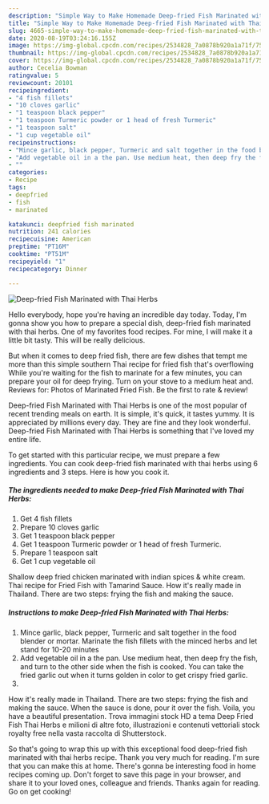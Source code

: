 ```yaml
---
description: "Simple Way to Make Homemade Deep-fried Fish Marinated with Thai Herbs"
title: "Simple Way to Make Homemade Deep-fried Fish Marinated with Thai Herbs"
slug: 4665-simple-way-to-make-homemade-deep-fried-fish-marinated-with-thai-herbs
date: 2020-08-19T03:24:16.155Z
image: https://img-global.cpcdn.com/recipes/2534828_7a0878b920a1a71f/751x532cq70/deep-fried-fish-marinated-with-thai-herbs-recipe-main-photo.jpg
thumbnail: https://img-global.cpcdn.com/recipes/2534828_7a0878b920a1a71f/751x532cq70/deep-fried-fish-marinated-with-thai-herbs-recipe-main-photo.jpg
cover: https://img-global.cpcdn.com/recipes/2534828_7a0878b920a1a71f/751x532cq70/deep-fried-fish-marinated-with-thai-herbs-recipe-main-photo.jpg
author: Cecelia Bowman
ratingvalue: 5
reviewcount: 20101
recipeingredient:
- "4 fish fillets"
- "10 cloves garlic"
- "1 teaspoon black pepper"
- "1 teaspoon Turmeric powder or 1 head of fresh Turmeric"
- "1 teaspoon salt"
- "1 cup vegetable oil"
recipeinstructions:
- "Mince garlic, black pepper, Turmeric and salt together in the food blender or mortar. Marinate the fish fillets with the minced herbs and let stand for 10-20 minutes"
- "Add vegetable oil in a the pan. Use medium heat, then deep fry the fish, and turn to the other side when the fish is cooked. You can take the fried garlic out when it turns golden in color to get crispy fried garlic."
- ""
categories:
- Recipe
tags:
- deepfried
- fish
- marinated

katakunci: deepfried fish marinated 
nutrition: 241 calories
recipecuisine: American
preptime: "PT16M"
cooktime: "PT51M"
recipeyield: "1"
recipecategory: Dinner

---
```



![Deep-fried Fish Marinated with Thai Herbs](https://img-global.cpcdn.com/recipes/2534828_7a0878b920a1a71f/751x532cq70/deep-fried-fish-marinated-with-thai-herbs-recipe-main-photo.jpg)

Hello everybody, hope you're having an incredible day today. Today, I'm gonna show you how to prepare a special dish, deep-fried fish marinated with thai herbs. One of my favorites food recipes. For mine, I will make it a little bit tasty. This will be really delicious.

But when it comes to deep fried fish, there are few dishes that tempt me more than this simple southern Thai recipe for fried fish that&#39;s overflowing While you&#39;re waiting for the fish to marinate for a few minutes, you can prepare your oil for deep frying. Turn on your stove to a medium heat and. Reviews for: Photos of Marinated Fried Fish. Be the first to rate &amp; review!

Deep-fried Fish Marinated with Thai Herbs is one of the most popular of recent trending meals on earth. It is simple, it's quick, it tastes yummy. It is appreciated by millions every day. They are fine and they look wonderful. Deep-fried Fish Marinated with Thai Herbs is something that I've loved my entire life.


To get started with this particular recipe, we must prepare a few ingredients. You can cook deep-fried fish marinated with thai herbs using 6 ingredients and 3 steps. Here is how you cook it.

<!--inarticleads1-->

##### The ingredients needed to make Deep-fried Fish Marinated with Thai Herbs:

1. Get 4 fish fillets
1. Prepare 10 cloves garlic
1. Get 1 teaspoon black pepper
1. Get 1 teaspoon Turmeric powder or 1 head of fresh Turmeric.
1. Prepare 1 teaspoon salt
1. Get 1 cup vegetable oil


Shallow deep fried chicken marinated with indian spices &amp; white cream. Thai recipe for Fried Fish with Tamarind Sauce. How it&#39;s really made in Thailand. There are two steps: frying the fish and making the sauce. 

<!--inarticleads2-->

##### Instructions to make Deep-fried Fish Marinated with Thai Herbs:

1. Mince garlic, black pepper, Turmeric and salt together in the food blender or mortar. Marinate the fish fillets with the minced herbs and let stand for 10-20 minutes
1. Add vegetable oil in a the pan. Use medium heat, then deep fry the fish, and turn to the other side when the fish is cooked. You can take the fried garlic out when it turns golden in color to get crispy fried garlic.
1. 


How it&#39;s really made in Thailand. There are two steps: frying the fish and making the sauce. When the sauce is done, pour it over the fish. Voila, you have a beautiful presentation. Trova immagini stock HD a tema Deep Fried Fish Thai Herbs e milioni di altre foto, illustrazioni e contenuti vettoriali stock royalty free nella vasta raccolta di Shutterstock. 

So that's going to wrap this up with this exceptional food deep-fried fish marinated with thai herbs recipe. Thank you very much for reading. I'm sure that you can make this at home. There's gonna be interesting food in home recipes coming up. Don't forget to save this page in your browser, and share it to your loved ones, colleague and friends. Thanks again for reading. Go on get cooking!
